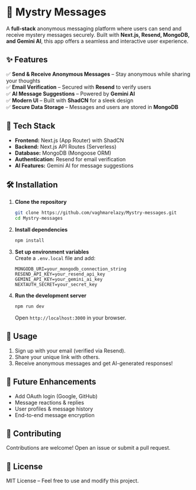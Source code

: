 # 📩 Mystry Messages  

A **full-stack** anonymous messaging platform where users can send and receive mystery messages securely. Built with **Next.js, Resend, MongoDB, and Gemini AI**, this app offers a seamless and interactive user experience.  

## ✨ Features  
✅ **Send & Receive Anonymous Messages** – Stay anonymous while sharing your thoughts  
✅ **Email Verification** – Secured with **Resend** to verify users  
✅ **AI Message Suggestions** – Powered by **Gemini AI**  
✅ **Modern UI** – Built with **ShadCN** for a sleek design  
✅ **Secure Data Storage** – Messages and users are stored in **MongoDB**  

## 🚀 Tech Stack  
- **Frontend:** Next.js (App Router) with ShadCN  
- **Backend:** Next.js API Routes (Serverless)  
- **Database:** MongoDB (Mongoose ORM)  
- **Authentication:** Resend for email verification  
- **AI Features:** Gemini AI for message suggestions  

## 🛠 Installation  

1. **Clone the repository**  
   ```bash
   git clone https://github.com/vaghmarelazy/Mystry-messages.git
   cd Mystry-messages
   ```

2. **Install dependencies**  
   ```bash
   npm install
   ```

3. **Set up environment variables**  
   Create a `.env.local` file and add:  
   ```env
   MONGODB_URI=your_mongodb_connection_string
   RESEND_API_KEY=your_resend_api_key
   GEMINI_API_KEY=your_gemini_ai_key
   NEXTAUTH_SECRET=your_secret_key
   ```

4. **Run the development server**  
   ```bash
   npm run dev
   ```
   Open `http://localhost:3000` in your browser.  

## 📌 Usage  
1. Sign up with your email (verified via Resend).  
2. Share your unique link with others.  
3. Receive anonymous messages and get AI-generated responses!  

## 🎯 Future Enhancements  
- Add OAuth login (Google, GitHub)  
- Message reactions & replies  
- User profiles & message history  
- End-to-end message encryption  

## 🤝 Contributing  
Contributions are welcome! Open an issue or submit a pull request.  

## 📜 License  
MIT License – Feel free to use and modify this project.  
